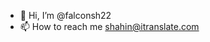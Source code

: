 - 👋 Hi, I’m @falconsh22
- 📫 How to reach me <shahin@itranslate.com>

<!---
falconsh22/falconsh22 is a ✨ special ✨ repository because its `README.md` (this file) appears on your GitHub profile.
You can click the Preview link to take a look at your changes.
--->
